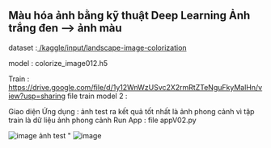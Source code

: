 Màu hóa ảnh bằng kỹ thuật Deep Learning
Ảnh trắng đen --> ảnh màu 
-----------------
dataset :[ /kaggle/input/landscape-image-colorization](https://www.kaggle.com/datasets/theblackmamba31/landscape-image-colorization)

model : colorize_image012.h5

Train : https://drive.google.com/file/d/1y12WnWzUSvc2X2rmRtZTeNguFkyMalHn/view?usp=sharing
file train model 2 : 

Giao diện Ứng dụng : ảnh test ra kết quả tốt nhất là ảnh phong cảnh vì tập train là dữ liệu ảnh phong cảnh
Run App : file appV02.py 

![image](https://github.com/user-attachments/assets/a1352834-2920-4c9f-a0d5-cb15dcca302b)
ảnh test "
![image](https://github.com/user-attachments/assets/ae5ae4b0-e2b2-44fe-b6e5-5ed9da32e63f)


